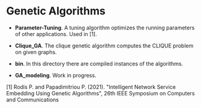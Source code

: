 # Genetic Algorithms

* **Parameter-Tuning**. A tuning algorithm optimizes the running parameters of other applications. Used in [1].

* **Clique_GA**. The clique genetic algorithm computes the CLIQUE problem on given graphs.
 
* **bin**. In this directory there are compiled instances of the algorithms.

* **GA_modeling**. Work in progress.
  
    
    
[1] Rodis P. and Papadimitriou P. (2021). "Intelligent Network Service Embedding Using Genetic Algorithms",
26th IEEE Symposium on Computers and Communications
